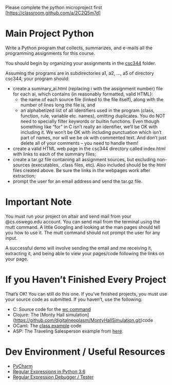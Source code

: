 
Please complete the python microproject first [https://classroom.github.com/a/2C2Q5m7d]
# Main Project Python
Write a Python program that collects, summarizes, and e-mails all the programming assignments for this course.

You should begin by organizing your assignments in the [csc344](csc344) folder.
    
Assuming the programs are in subdirectories a1, a2, …, a5 of directory csc344, your program should:
- create a summary_ai.html (replacing i with the assignment number) file for each ai, which contains (in reasonably formatted, valid HTML):
  * the name of each source file (linked to the file itself), along with the number of lines long the file is, and
  * an alphabetized list of all identifiers used in the program (class, function, rule, variable etc. names), omitting duplicates. You do NOT need to specially filter keywords or builtin functions. Even though something like “for” in C isn’t really an identifier, we’ll be OK with including it. We won’t be OK with including punctuation which isn’t part of names, nor will we be ok with commented text. And don’t just delete all of your comments – you need to handle them!
- create a valid HTML web page in the csc344 directory called index.html with links to each of the summary files;
- create a tar.gz file containing all assignment sources, but excluding non-sources (executables, .class files, etc). Also included should be the html files created above. Be sure the links in the webpages work after extraction;
- prompt the user for an email address and send the tar.gz file.

# Important Note
You must run your project on altair and send mail from your @cs.oswego.edu account. You can send mail from the terminal using the mutt command. A little Googling and looking at the man pages should tell you how to use it. The mutt command should not prompt the user for any input.

A successful demo will involve sending the email and me receiving it, extracting it, and being able to view your pages/code following the links on your page.

# If you Haven’t Finished Every Project

That’s OK! You can still do this one. If you’ve finished projects, you must use your source code as submitted. If you haven’t, use the following:
- C: Source code for the [wc command](https://www.gnu.org/software/cflow/manual/html_node/Source-of-wc-command.html)
- Clojure: The [Monty Hall simulation] (https://github.com/digitalneoplasm/MontyHallSimulation.git)code
- OCaml: The [class example](https://danielschlegel.org/wp/teaching/recursive-descent-parser-in-ocaml/) code
- ASP: The Traveling Salesperson example from [here](https://potassco.org/clingo/run/).

# Dev Environment / Useful Resources
- [PyCharm](https://www.jetbrains.com/pycharm/)
- [Regular Expressions in Python 3.6](https://docs.python.org/3/howto/regex.html)
- [Regular Expression Debugger / Tester](https://regex101.com/)
